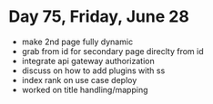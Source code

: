# Day 75, Friday, June 28
- make 2nd page fully dynamic
- grab from id for secondary page direclty from id
- integrate api gateway authorization 
- discuss on how to add plugins with ss
- index rank on use case deploy
- worked on title handling/mapping